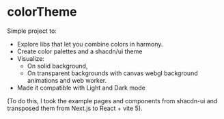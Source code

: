 # colorTheme

Simple project to:
- Explore libs that let you combine colors in harmony.
- Create color palettes and a shacdn/ui theme
- Visualize:
  - On solid background,
  - On transparent backgrounds with canvas webgl background animations and web worker. 
- Made it compatible with Light and Dark mode

(To do this, I took the example pages and components from shacdn-ui and transposed them from Next.js to React + vite 5).
